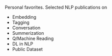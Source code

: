 Personal favorites. Selected NLP publications on
* Embedding
* Tagging
* Conversation
* Summerization
* Q/Machine Reading
* DL in NLP
* Public Dataset

